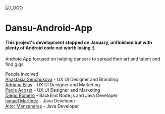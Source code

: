 ![LOGO](https://i.imgur.com/5b2fMlF.png)
# Dansu-Android-App
#### This project's development stopped on January, unfinished but with plenty of Android code not worth losing :)
Android App focused on helping dancers to spread their art and talent and find gigs 

People involved: <br>
[Anastasia Senchukova](https://www.linkedin.com/in/anastasiasenchukova/) - UX UI Designer and Branding <br>
[Adriana Elias](https://www.linkedin.com/in/adriana-el%C3%ADas-vigabriel-99a668143/) - UX UI Designer and Marketing <br>
[Paola Acosta](https://www.linkedin.com/in/paola-acosta-190300137/) - UX UI Designer and Marketing <br>
[Diego Romero](https://www.linkedin.com/in/diego-romero-sanchez-6b0737143/) - BackEnd Node.js and Java Developer <br>
[Ismael Martínez](https://www.linkedin.com/in/ismaelcm8/) - Java Developer <br>
[Aitor Manzanares](https://www.linkedin.com/in/aitor-manzanares-carballes-477bb0145/) - Java Developer <br>
